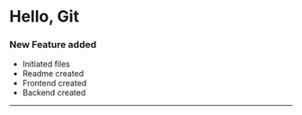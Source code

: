 # Hello, Git

<h3>New Feature added</h3>

- Initiated files</li>
- Readme created</li>
- Frontend created</li>
- Backend created</li>
<hr>
